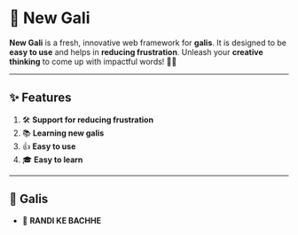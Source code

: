 # 🌟 **New Gali**  

**New Gali** is a fresh, innovative web framework for **galis**. It is designed to be **easy to use** and helps in **reducing frustration**. Unleash your **creative thinking** to come up with impactful words! 🎨🧠  

---

## ✨ **Features**  

1. 🛠️ **Support for reducing frustration**  
2. 📚 **Learning new galis**  
3. 👍 **Easy to use**  
4. 🎓 **Easy to learn**  

---

## 🤬 **Galis**  
  
- 🤯 **RANDI KE BACHHE**    



